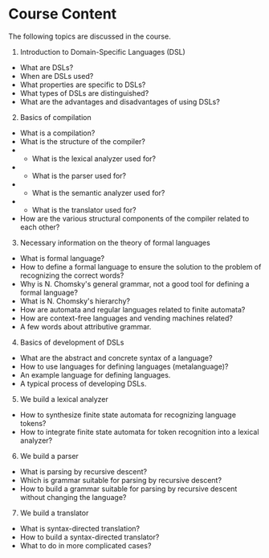 <H1><b>Course Content</b></H1>

The following topics are discussed in the course.
1. Introduction to Domain-Specific Languages (DSL)
- What are DSLs?
- When are DSLs used?
- What properties are specific to DSLs?
- What types of DSLs are distinguished?
- What are the advantages and disadvantages of using DSLs?
2. Basics of compilation
- What is a compilation?
- What is the structure of the compiler?
- * What is the lexical analyzer used for?
- * What is the parser used for?
- * What is the semantic analyzer used for?
- * What is the translator used for?
- How are the various structural components of the compiler related to each other?
3. Necessary information on the theory of formal languages
- What is formal language?
- How to define a formal language to ensure the solution to the problem of recognizing the correct words?
- Why is N. Chomsky's general grammar, not a good tool for defining a formal language?
- What is N. Chomsky's hierarchy?
- How are automata and regular languages related to finite automata?
- How are context-free languages and vending machines related?
- A few words about attributive grammar.
4. Basics of development of DSLs
- What are the abstract and concrete syntax of a language?
- How to use languages for defining languages (metalanguage)?
- An example language for defining languages.
- A typical process of developing DSLs.
5. We build a lexical analyzer
- How to synthesize finite state automata for recognizing language tokens?
- How to integrate finite state automata for token recognition into a lexical analyzer?
6. We build a parser
- What is parsing by recursive descent?
- Which is grammar suitable for parsing by recursive descent?
- How to build a grammar suitable for parsing by recursive descent without changing the language?
7. We build a translator
- What is syntax-directed translation?
- How to build a syntax-directed translator?
- What to do in more complicated cases?
